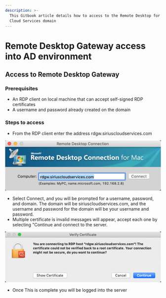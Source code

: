 ```yaml
---
description: >-
  This Gitbook article details how to access to the Remote Desktop for Sirius
  Cloud Services domain
---
```


# Remote Desktop Gateway access into AD environment

## Access to Remote Desktop Gateway

### Prerequisites

* An RDP client on local machine that can accept self-signed RDP certificates
* A username and password already created on the domain

### Steps to access

* From the RDP client enter the address rdgw.siriuscloudservices.com

![](.gitbook/assets/image%20%282%29.png)

* Select Connect, and you will be prompted for a username, password, and domain. The domain will be siriuscloudservices.com, and the username and password for the domain will be your username and password.
* Multiple certificate is invalid messages will appear, accept each one by selecting "Continue and connect to the server.

![](.gitbook/assets/image%20%284%29.png)

* Once This is complete you will be logged into the server

